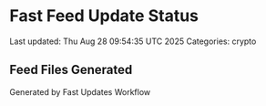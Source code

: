 # Fast Feed Update Status
Last updated: Thu Aug 28 09:54:35 UTC 2025
Categories: crypto

## Feed Files Generated

Generated by Fast Updates Workflow
